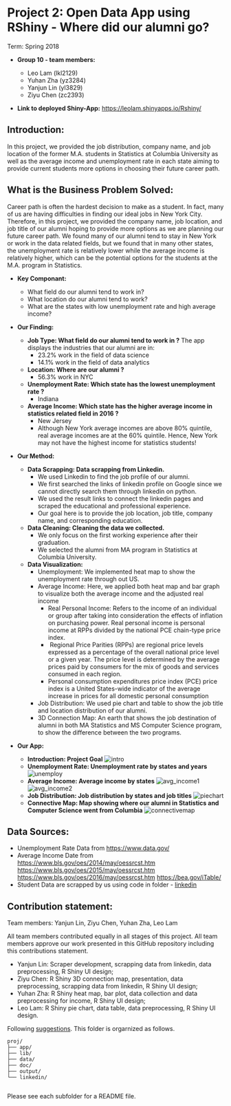 # Project 2: Open Data App using RShiny - Where did our alumni go?
Term: Spring 2018

+ **Group 10 - team members:**
	+ Leo Lam (lkl2129)
	+ Yuhan Zha (yz3284)
	+ Yanjun Lin (yl3829)
	+ Ziyu Chen (zc2393)

	
+ **Link to deployed Shiny-App:**
https://leolam.shinyapps.io/Rshiny/

## Introduction:

In this project, we provided the job distribution, company name, and job location of the former M.A. students in Statistics at Columbia University as well as the average income and unemployment rate in each state aiming to provide current students more options in choosing their future career path. 


## What is the Business Problem Solved:

Career path is often the hardest decision to make as a student. In fact, many of us are having difficulties in finding our ideal jobs in New York City. Therefore, in this project, we provided the company name, job location, and job title of our alumni hoping to provide more options as we are planning our future career path. We found many of our alumni tend to stay in New York or work in the data related fields, but we found that in many other states, the unemployment rate is relatively lower while the average income is relatively higher, which can be the potential options for the students at the M.A. program in Statistics.


+ **Key Componant:**
	+ What field do our alumni tend to work in?
	+ What location do our alumni tend to work?
	+ What are the states with low unemployment rate and high average income?
	
+ **Our Finding:**
	+ **Job Type:  What field do our alumni tend to work in ?**
	The app displays the industries that our alumni are in:
	 	+ 23.2% work in the field of data science
		+ 14.1% work in the field of data analytics
	+ **Location: Where are our alumni ?** 	
	 	+ 56.3% work in NYC	
	+ **Unemployment Rate: Which state has the lowest unemployment rate ?** 
	 	+ Indiana
	+ **Average Income: Which state has the higher average income in statistics related field in 2016 ?**
	 	+ New Jersey
	 	+ Although New York average incomes are above 80% quintile, real average incomes are at the 60% quintile. Hence, New York may not have the highest income for statistics students!

	
+ **Our Method:**
	+ **Data Scrapping:  Data scrapping from Linkedin.**
		+ We used Linkedin to find the job profile of our alumni. 
		+ We first searched the links of linkedin profile on Google since we cannot directly search them through linkedin on python.
		+ We used the result links to connect the linkedin pages and scraped the educational and professional experience. 
		+ Our goal here is to provide the job location, job title, company name, and corresponding education.
	+ **Data Cleaning: Cleaning the data we collected.**
	    + We only focus on the first working experience after their graduation.
	    + We selected the alumni from MA program in Statistics at Columbia University.
	+ **Data Visualization:** 
	 	+ Unemployment: We implemented heat map to show the unemployment rate through out US.
	 	+ Average Income: Here, we applied both heat map and bar graph to visualize both the average income and the adjusted real income
	 		+ Real Personal Income: Refers to the income of an individual or group after taking into consideration the effects of inflation on purchasing power. Real personal income is personal income at RPPs divided by the national PCE chain-type price index. 
			+  Regional Price Parities (RPPs) are regional price levels expressed as a percentage of the overall national price level or a given year. The price level is determined by the average prices paid by consumers for the mix of goods and services consumed in each region. 
			+ Personal consumption expenditures price index (PCE) price index is a United States-wide indicator of the average increase in prices for all domestic personal consumption
		+ Job Distribution: We used pie chart and table to show the job title and location distribution of our alumni.
		+ 3D Connection Map: An earth that shows the job destination of alumni in both MA Statistics and MS Computer Science program, to show the difference between the two programs.
	

+ **Our App:**
	+ **Introduction: Project Goal**
![intro](lib/intro.png)
	+ **Unemployment Rate: Unemployment rate by states and years**
![unemploy](lib/unemploy.png)
	+ **Average Income: Average income by states**
![avg_income1](lib/avg_income1.png)
![avg_income2](lib/avg_income2.png)
	+ **Job Distribution: Job distribution by states and job titles**
![piechart](lib/piechart.png)
	+ **Connective Map: Map showing where our alumni in Statistics and Computer Science went from Columbia**
![connectivemap](lib/connectivemap.png)
	


## Data Sources:

+ Unemployment Rate Data from https://www.data.gov/
+ Average Income Date from 	https://www.bls.gov/oes/2014/may/oessrcst.htm
							https://www.bls.gov/oes/2015/may/oessrcst.htm
							https://www.bls.gov/oes/2016/may/oessrcst.htm
							https://bea.gov/iTable/
+ Student Data are scrapped by us using code in folder - [linkedin]()


## Contribution statement: 

Team members: Yanjun Lin, Ziyu Chen, Yuhan Zha, Leo Lam

All team members contributed equally in all stages of this project. All team members approve our work presented in this GitHub repository including this contributions statement. 
+ Yanjun Lin: Scraper development, scrapping data from linkedin, data preprocessing, R Shiny UI design;
+ Ziyu Chen: R Shiny 3D connection map, presentation, data preprocessing, scrapping data from linkedin, R Shiny UI design;
+ Yuhan Zha: R Shiny heat map, bar plot, data collection and data preprocessing for income, R Shiny UI design;
+ Leo Lam: R Shiny pie chart, data table, data preprocessing, R Shiny UI design.

Following [suggestions](https://github.com/TZstatsADS/Spring2018-Project2-Group10). This folder is orgarnized as follows.

```
proj/
├── app/
├── lib/
├── data/
├── doc/
├── output/
└── linkedin/


```

Please see each subfolder for a README file.

